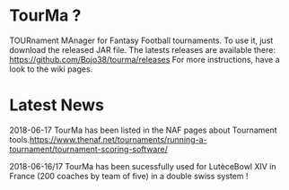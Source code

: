 # TourMa ?

TOURnament MAnager for Fantasy Football tournaments.
To use it, just download the released JAR file. The latests releases are available there: https://github.com/Bojo38/tourma/releases
For more instructions, have a look to the wiki pages.

# Latest News

2018-06-17  TourMa has been listed in the NAF pages about Tournament tools.https://www.thenaf.net/tournaments/running-a-tournament/tournament-scoring-software/

2018-06-16/17  TourMa has been sucessfully used for LutèceBowl XIV in France (200 coaches by team of five) in a double swiss system !
